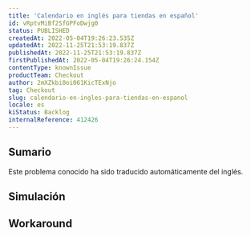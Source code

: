 ```yaml
---
title: 'Calendario en inglés para tiendas en español'
id: vRptvMiBf2SfGPFoDwjg0
status: PUBLISHED
createdAt: 2022-05-04T19:26:23.535Z
updatedAt: 2022-11-25T21:53:19.837Z
publishedAt: 2022-11-25T21:53:19.837Z
firstPublishedAt: 2022-05-04T19:26:24.154Z
contentType: knownIssue
productTeam: Checkout
author: 2mXZkbi0oi061KicTExNjo
tag: Checkout
slug: calendario-en-ingles-para-tiendas-en-espanol
locale: es
kiStatus: Backlog
internalReference: 412426
---
```


## Sumario

<div class="alert alert-info">
  <p>Este problema conocido ha sido traducido automáticamente del inglés.</p>
</div>



## Simulación



## Workaround



